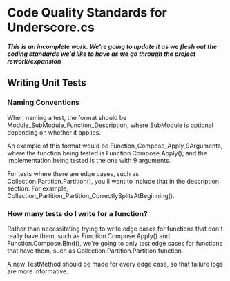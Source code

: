 # Code Quality Standards for Underscore.cs
***This is an incomplete work. We're going to update it as we flesh out the coding standards we'd like to have as we go through the project rework/expansion***

## Writing Unit Tests
### Naming Conventions
When naming a test, the format should be Module_SubModule_Function_Description, where SubModule is optional depending on whether it applies.

An example of this format would be Function_Compose_Apply_9Arguments, where the function being tested is Function.Compose.Apply(), and the implementation being tested is the one with 9 arguments.

For tests where there are edge cases, such as Collection.Partition.Partition(), you'll want to include that in the description section. For example, Collection_Partition_Partition_CorrectlySplitsAtBeginning().

### How many tests do I write for a function?
Rather than necessitating trying to write edge cases for functions that don't really have them, such as Function.Compose.Apply() and Function.Compose.Bind(), we're going to only test edge cases for functions that have them, such as Collection.Partition.Partition function.

A new TestMethod should be made for every edge case, so that failure logs are more informative.
